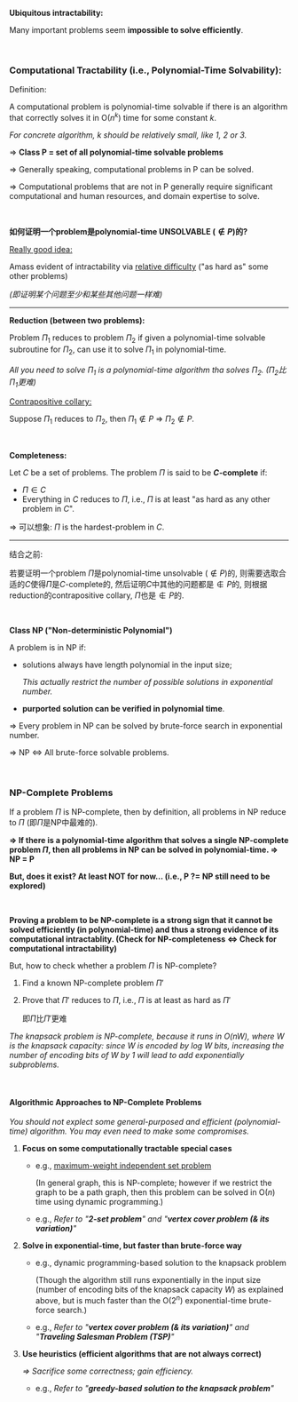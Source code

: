**Ubiquitous intractability:**

Many important problems seem **impossible to solve efficiently**.

<br>

### Computational Tractability (i.e., Polynomial-Time Solvability):

Definition:

A computational problem is polynomial-time solvable if there is an algorithm that correctly solves it in O($n^k$) time for some constant $k$.

*For concrete algorithm, $k$ should be relatively small, like 1, 2 or 3.*

=> **Class P = set of all polynomial-time solvable problems**

=> Generally speaking, computational problems in P can be solved.

=> Computational problems that are not in P generally require significant computational and human resources, and domain expertise to solve.

<br>

**如何证明一个problem是polynomial-time UNSOLVABLE ($\notin P$)的?**

<u>Really good idea:</u>

Amass evident of intractability via <u>relative difficulty</u> ("as hard as" some other problems)

*(即证明某个问题至少和某些其他问题一样难)*

***

**Reduction (between two problems):**

Problem $\Pi_1$ reduces to problem $\Pi_2$ if given a polynomial-time solvable subroutine for $\Pi_2$, can use it to solve $\Pi_1$ in polynomial-time.

*All you need to solve $\Pi_1$ is a polynomial-time algorithm tha solves $\Pi_2$.*   *($\Pi_2$比$\Pi_1$更难)*

<u>Contrapositive collary:</u>

Suppose $\Pi_1$ reduces to $\Pi_2$, then $\Pi_1 \notin P$ => $\Pi_2 \notin P$.

<br>

**Completeness:**

Let $C$ be a set of problems. The problem $\Pi$ is said to be **$C$-complete** if:

* $\Pi \in C$
* Everything in $C$ reduces to $\Pi$, i.e., $\Pi$ is at least "as hard as any other problem in $C$".

=> 可以想象: $\Pi$ is the hardest-problem in $C$.

***

结合之前:

若要证明一个problem $\Pi$是polynomial-time unsolvable ($\notin P$)的, 则需要选取合适的$C$使得$\Pi$是$C$-complete的, 然后证明$C$中其他的问题都是$\notin P$的, 则根据reduction的contrapositive collary, $\Pi$也是$\notin P$的.

<br>

**Class NP ("Non-deterministic Polynomial")**

A problem is in NP if:

* solutions always have length polynomial in the input size;

  *This actually restrict the number of possible solutions in exponential number.*

* **purported solution can be verified in polynomial time**.

=> Every problem in NP can be solved by brute-force search in exponential number.

=> NP <=> All brute-force solvable problems.

<br>

### NP-Complete Problems

If a problem $\Pi$ is NP-complete, then by definition, all problems in NP reduce to $\Pi$ (即$\Pi$是NP中最难的).

**=> If there is a polynomial-time algorithm that solves a single NP-complete problem $\Pi$, then all problems in NP can be solved in polynomial-time. => NP = P**

**But, does it exist? At least NOT for now… (i.e., P ?= NP still need to be explored)**

<br>

**Proving a problem to be NP-complete is a strong sign that it cannot be solved efficiently (in polynomial-time) and thus a strong evidence of its computational intractablity. (Check for NP-completeness <=> Check for computational intractability)**

But, how to check whether a problem $\Pi$ is NP-complete?

1. Find a known NP-complete problem $\Pi'$

2. Prove that $\Pi'$ reduces to $\Pi$, i.e., $\Pi$ is at least as hard as $\Pi'$

   即$\Pi$比$\Pi'$更难

*The knapsack problem is NP-complete, because it runs in O($n$$W$), where $W$ is the knapsack capacity: since $W$ is encoded by $log \ W$ bits, increasing the number of encoding bits of $W$ by $1$ will lead to add exponentially subproblems.*

<br>

#### Algorithmic Approaches to NP-Complete Problems

*You should not explect some general-purposed and efficient (polynomial-time) algorithm. You may even need to make some compromises.*

1. **Focus on some computationally tractable special cases**

   * e.g., <u>maximum-weight independent set problem</u>

     (In general graph, this is NP-complete; however if we restrict the graph to be a path graph, then this problem can be solved in O($n$) time using dynamic programming.)

   * e.g., *Refer to "**2-set problem**" and "**vertex cover problem (& its variation)**"*

2. **Solve in exponential-time, but faster than brute-force way**

   * e.g., dynamic programming-based solution to the knapsack problem

     (Though the algorithm still runs exponentially in the input size (number of encoding bits of the knapsack capacity $W$) as explained above, but is much faster than the O($2^n$) exponential-time brute-force search.)

   * e.g., *Refer to "**vertex cover problem (& its variation)**" and "**Traveling Salesman Problem (TSP)**"*

3. **Use heuristics (efficient algorithms that are not always correct)**

   *=> Sacrifice some correctness; gain efficiency.*

   * e.g., *Refer to "**greedy-based solution to the knapsack problem**"*

